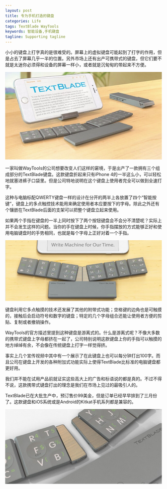 ```yaml
---
layout: post
title: 专为手机打造的键盘
categories: Life
tags: TextBlade WayTools 
keywords: 智能设备,手机键盘
tagline: Supporting tagline
---
```

小小的键盘上打字真的是很难受的。屏幕上的虚拟键盘可能起到了打字的作用，但是占去了屏幕几乎一半的位置。另外市场上还有出产可携带式的键盘，但它们要不就是太迷你必须得和设备的屏幕一样小，或者就是沉甸甸的带起来不方便。

<img src="/assets/pictures/Life/TextBlade_1.jpg">

一家叫做WayTools的公司想要改变人们这样的窘境，于是出产了一款拥有三个组成部分的TextBlade键盘。这款键盘折起来只有iPhone 4的一半这么小，可以轻松地就塞进裤子口袋里。但是公司特地说明在这个键盘上使用者完全可以做到全速打字。

这种与电脑标配QWERTY键盘一样的设计在分开的两半上各放置了四个“智能按键”，键盘上的多点触控技术能用来确定使用者本应要按下的字母。除此之外还有个镶嵌在TextBlade后面的支架可以把整个键盘立起来使用。

如果两个手指在键盘的一半上同时按下了两个按钮键盘会不会分不清楚呢？实际上并不会发生这样的问题。当你的手在键盘上时候，你手指摆放的方式能够正好和使用电脑键盘时的手势相同，也就是每个字母上正好对着一个手指。

<img src="/assets/pictures/Life/TextBlade_2.jpg">

键盘利用它多点触摸的技术还发展了其他的附带式功能；空格键的边角也是可触摸的，接触后会启动符号和数字的键盘；特定的几个字母组合还能让使用者方便的剪贴、复制或者撤销操作。

WayTools的官方描述里提到这种键盘是游离式的。什么是游离式呢？不像大多数的携带式键盘上字母都挤在一起了，公司特别说明这款键盘上你的手指可以触摸的地方绰绰有余，不会像在传统键盘上打字一样觉得挤。

事实上几个宣传视频中其中有一个展示了在此键盘上也可以每分钟打出100字。而且公司在键盘上开发的各种附加式功能实际上使得TextBlade比标准的电脑键盘都更好用。

我们并不能在试用产品前就证实这些高大上的广告和标语说的都是真的。不过不得不说，这款携带式键盘打出的理念是我们在市场上见过的最吸引人的。

TextBlade已在大批生产中，预订售价99美金，但是订单已经早早排到了三月份了。这款键盘和iOS系统或是Android的Kitkat手机系列都是兼容的。

<img src="/assets/pictures/Life/TextBlade_3.jpg">
